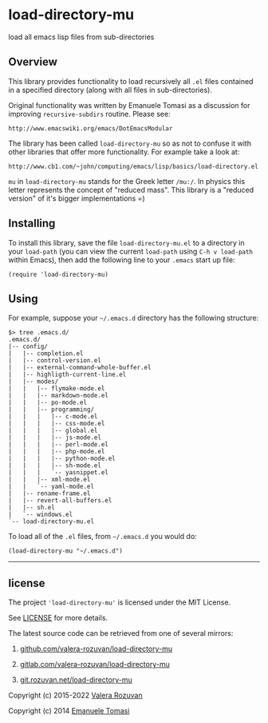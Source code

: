 # load-directory-mu

load all emacs lisp files from sub-directories

## Overview

This library provides functionality to load recursively all `.el` files contained in a specified directory (along with all files in sub-directories).

Original functionality was written by Emanuele Tomasi as a discussion for improving `recursive-subdirs` routine. Please see:

```
http://www.emacswiki.org/emacs/DotEmacsModular
```

The library has been called `load-directory-mu` so as not to confuse it with other libraries that offer more functionality. For example take a look at:

```
http://www.cb1.com/~john/computing/emacs/lisp/basics/load-directory.el
```

`mu` in `load-directory-mu` stands for the Greek letter `/mu:/`. In physics this letter represents the concept of "reduced mass". This library is a "reduced version" of it's bigger implementations =)

## Installing

To install this library, save the file `load-directory-mu.el` to a directory in your `load-path` (you can view the current `load-path` using `C-h v load-path` within Emacs), then add the following line to your `.emacs` start up file:

```
(require 'load-directory-mu)
```

## Using

For example, suppose your `~/.emacs.d` directory has the following structure:

```
$> tree .emacs.d/
.emacs.d/
|-- config/
|   |-- completion.el
|   |-- control-version.el
|   |-- external-command-whole-buffer.el
|   |-- highligth-current-line.el
|   |-- modes/
|   |   |-- flymake-mode.el
|   |   |-- markdown-mode.el
|   |   |-- po-mode.el
|   |   |-- programming/
|   |   |   |-- c-mode.el
|   |   |   |-- css-mode.el
|   |   |   |-- global.el
|   |   |   |-- js-mode.el
|   |   |   |-- perl-mode.el
|   |   |   |-- php-mode.el
|   |   |   |-- python-mode.el
|   |   |   |-- sh-mode.el
|   |   |   `-- yasnippet.el
|   |   |-- xml-mode.el
|   |   `-- yaml-mode.el
|   |-- rename-frame.el
|   |-- revert-all-buffers.el
|   |-- sh.el
|   `-- windows.el
`-- load-directory-mu.el
```

To load all of the `.el` files, from `~/.emacs.d` you would do:

```
(load-directory-mu "~/.emacs.d")
```

---

## license

The project `'load-directory-mu'` is licensed under the MIT License.

See [LICENSE](./LICENSE) for more details.

The latest source code can be retrieved from one of several mirrors:

1. [github.com/valera-rozuvan/load-directory-mu](https://github.com/valera-rozuvan/load-directory-mu)

2. [gitlab.com/valera-rozuvan/load-directory-mu](https://gitlab.com/valera-rozuvan/load-directory-mu)

3. [git.rozuvan.net/load-directory-mu](https://git.rozuvan.net/load-directory-mu)

Copyright (c) 2015-2022 [Valera Rozuvan](https://valera.rozuvan.net/)

Copyright (c) 2014 [Emanuele Tomasi](https://github.com/targzeta)
